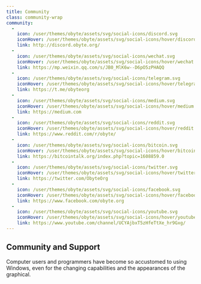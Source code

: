 ```yaml
---
title: Community
class: community-wrap
community:
  -
    icon: /user/themes/obyte/assets/svg/social-icons/discord.svg
    iconHover: /user/themes/obyte/assets/svg/social-icons/hover/discord.svg
    link: http://discord.obyte.org/
  -
    icon: /user/themes/obyte/assets/svg/social-icons/wechat.svg
    iconHover: /user/themes/obyte/assets/svg/social-icons/hover/wechat.svg
    link: https://mp.weixin.qq.com/s/JB0_MlK6w--D6pO5zPHAQQ
  -
    icon: /user/themes/obyte/assets/svg/social-icons/telegram.svg
    iconHover: /user/themes/obyte/assets/svg/social-icons/hover/telegram.svg
    link: https://t.me/obyteorg
  -
    icon: /user/themes/obyte/assets/svg/social-icons/medium.svg
    iconHover: /user/themes/obyte/assets/svg/social-icons/hover/medium.svg
    link: https://medium.com
  -
    icon: /user/themes/obyte/assets/svg/social-icons/reddit.svg
    iconHover: /user/themes/obyte/assets/svg/social-icons/hover/reddit.svg
    link: https://www.reddit.com/r/obyte/
  -
    icon: /user/themes/obyte/assets/svg/social-icons/bitcoin.svg
    iconHover: /user/themes/obyte/assets/svg/social-icons/hover/bitcoin.svg
    link: https://bitcointalk.org/index.php?topic=1608859.0
  -
    icon: /user/themes/obyte/assets/svg/social-icons/twitter.svg
    iconHover: /user/themes/obyte/assets/svg/social-icons/hover/twitter.svg
    link: https://twitter.com/ObyteOrg
  -
    icon: /user/themes/obyte/assets/svg/social-icons/facebook.svg
    iconHover: /user/themes/obyte/assets/svg/social-icons/hover/facebook.svg
    link: https://www.facebook.com/obyte.org
  -
    icon: /user/themes/obyte/assets/svg/social-icons/youtube.svg
    iconHover: /user/themes/obyte/assets/svg/social-icons/hover/youtube.svg
    link: https://www.youtube.com/channel/UCYAjbxT5zHfeTtXe_hr9Gxg/
---
```


## Community and Support

Computer users and programmers have become so accustomed to using Windows, even for the changing capabilities and the appearances of the graphical.
